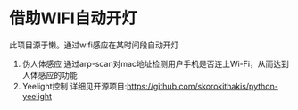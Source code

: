 # 借助WIFI自动开灯
此项目源于懒。通过wifi感应在某时间段自动开灯
1. 伪人体感应
通过arp-scan对mac地址检测用户手机是否连上Wi-Fi，从而达到人体感应的功能
2. Yeelight控制
详细见开源项目:https://github.com/skorokithakis/python-yeelight


